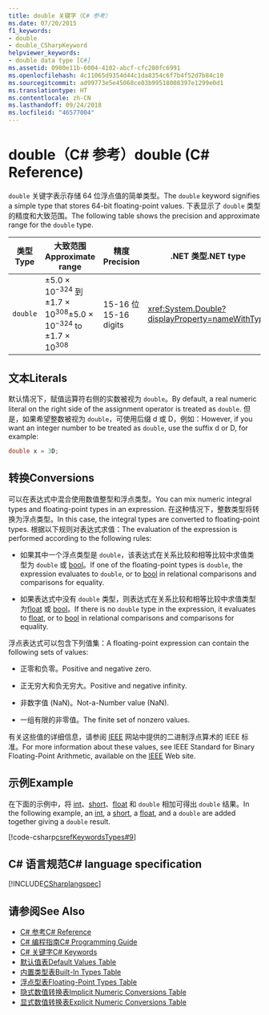 ```yaml
---
title: double 关键字（C# 参考）
ms.date: 07/20/2015
f1_keywords:
- double
- double_CSharpKeyword
helpviewer_keywords:
- double data type [C#]
ms.assetid: 0980e11b-6004-4102-abcf-cfc280fc6991
ms.openlocfilehash: 4c11065d9354d44c1da8354c6f7b4f52d7b84c10
ms.sourcegitcommit: ad99773e5e45068ce03b99518008397e1299e0d1
ms.translationtype: HT
ms.contentlocale: zh-CN
ms.lasthandoff: 09/24/2018
ms.locfileid: "46577004"
---
```

# <a name="double-c-reference"></a><span data-ttu-id="d04be-102">double（C# 参考）</span><span class="sxs-lookup"><span data-stu-id="d04be-102">double (C# Reference)</span></span>

<span data-ttu-id="d04be-103">`double` 关键字表示存储 64 位浮点值的简单类型。</span><span class="sxs-lookup"><span data-stu-id="d04be-103">The `double` keyword signifies a simple type that stores 64-bit floating-point values.</span></span> <span data-ttu-id="d04be-104">下表显示了 `double` 类型的精度和大致范围。</span><span class="sxs-lookup"><span data-stu-id="d04be-104">The following table shows the precision and approximate range for the `double` type.</span></span>

|<span data-ttu-id="d04be-105">类型</span><span class="sxs-lookup"><span data-stu-id="d04be-105">Type</span></span>|<span data-ttu-id="d04be-106">大致范围</span><span class="sxs-lookup"><span data-stu-id="d04be-106">Approximate range</span></span>|<span data-ttu-id="d04be-107">精度</span><span class="sxs-lookup"><span data-stu-id="d04be-107">Precision</span></span>|<span data-ttu-id="d04be-108">.NET 类型</span><span class="sxs-lookup"><span data-stu-id="d04be-108">.NET type</span></span>|
|----------|-----------------------|---------------|-------------------------|
|`double`|<span data-ttu-id="d04be-109">±5.0 × 10<sup>−324</sup> 到 ±1.7 × 10<sup>308</sup></span><span class="sxs-lookup"><span data-stu-id="d04be-109">±5.0 × 10<sup>−324</sup> to ±1.7 × 10<sup>308</sup></span></span>|<span data-ttu-id="d04be-110">15-16 位</span><span class="sxs-lookup"><span data-stu-id="d04be-110">15-16 digits</span></span>|<xref:System.Double?displayProperty=nameWithType>|

## <a name="literals"></a><span data-ttu-id="d04be-111">文本</span><span class="sxs-lookup"><span data-stu-id="d04be-111">Literals</span></span>

<span data-ttu-id="d04be-112">默认情况下，赋值运算符右侧的实数被视为 `double`。</span><span class="sxs-lookup"><span data-stu-id="d04be-112">By default, a real numeric literal on the right side of the assignment operator is treated as `double`.</span></span> <span data-ttu-id="d04be-113">但是，如果希望整数被视为 `double`，可使用后缀 d 或 D，例如：</span><span class="sxs-lookup"><span data-stu-id="d04be-113">However, if you want an integer number to be treated as `double`, use the suffix d or D, for example:</span></span>

```csharp
double x = 3D;
```

## <a name="conversions"></a><span data-ttu-id="d04be-114">转换</span><span class="sxs-lookup"><span data-stu-id="d04be-114">Conversions</span></span>

<span data-ttu-id="d04be-115">可以在表达式中混合使用数值整型和浮点类型。</span><span class="sxs-lookup"><span data-stu-id="d04be-115">You can mix numeric integral types and floating-point types in an expression.</span></span> <span data-ttu-id="d04be-116">在这种情况下，整数类型将转换为浮点类型。</span><span class="sxs-lookup"><span data-stu-id="d04be-116">In this case, the integral types are converted to floating-point types.</span></span> <span data-ttu-id="d04be-117">根据以下规则对表达式求值：</span><span class="sxs-lookup"><span data-stu-id="d04be-117">The evaluation of the expression is performed according to the following rules:</span></span>

- <span data-ttu-id="d04be-118">如果其中一个浮点类型是 `double`，该表达式在关系比较和相等比较中求值类型为 `double` 或 [bool](../../../csharp/language-reference/keywords/bool.md)。</span><span class="sxs-lookup"><span data-stu-id="d04be-118">If one of the floating-point types is `double`, the expression evaluates to `double`, or to [bool](../../../csharp/language-reference/keywords/bool.md) in relational comparisons and comparisons for equality.</span></span>

- <span data-ttu-id="d04be-119">如果表达式中没有 `double` 类型，则表达式在关系比较和相等比较中求值类型为[float](../../../csharp/language-reference/keywords/float.md) 或 [bool](../../../csharp/language-reference/keywords/bool.md)。</span><span class="sxs-lookup"><span data-stu-id="d04be-119">If there is no `double` type in the expression, it evaluates to [float](../../../csharp/language-reference/keywords/float.md), or to [bool](../../../csharp/language-reference/keywords/bool.md) in relational comparisons and comparisons for equality.</span></span>

 <span data-ttu-id="d04be-120">浮点表达式可以包含下列值集：</span><span class="sxs-lookup"><span data-stu-id="d04be-120">A floating-point expression can contain the following sets of values:</span></span>

- <span data-ttu-id="d04be-121">正零和负零。</span><span class="sxs-lookup"><span data-stu-id="d04be-121">Positive and negative zero.</span></span>

- <span data-ttu-id="d04be-122">正无穷大和负无穷大。</span><span class="sxs-lookup"><span data-stu-id="d04be-122">Positive and negative infinity.</span></span>

- <span data-ttu-id="d04be-123">非数字值 (NaN)。</span><span class="sxs-lookup"><span data-stu-id="d04be-123">Not-a-Number value (NaN).</span></span>

- <span data-ttu-id="d04be-124">一组有限的非零值。</span><span class="sxs-lookup"><span data-stu-id="d04be-124">The finite set of nonzero values.</span></span>

<span data-ttu-id="d04be-125">有关这些值的详细信息，请参阅 [IEEE](https://www.ieee.org) 网站中提供的二进制浮点算术的 IEEE 标准。</span><span class="sxs-lookup"><span data-stu-id="d04be-125">For more information about these values, see IEEE Standard for Binary Floating-Point Arithmetic, available on the [IEEE](https://www.ieee.org) Web site.</span></span>

## <a name="example"></a><span data-ttu-id="d04be-126">示例</span><span class="sxs-lookup"><span data-stu-id="d04be-126">Example</span></span>

<span data-ttu-id="d04be-127">在下面的示例中，将 [int](../../../csharp/language-reference/keywords/int.md)、[short](../../../csharp/language-reference/keywords/short.md)、[float](../../../csharp/language-reference/keywords/float.md) 和 `double` 相加可得出 `double` 结果。</span><span class="sxs-lookup"><span data-stu-id="d04be-127">In the following example, an [int](../../../csharp/language-reference/keywords/int.md), a [short](../../../csharp/language-reference/keywords/short.md), a [float](../../../csharp/language-reference/keywords/float.md), and a `double` are added together giving a `double` result.</span></span>

[!code-csharp[csrefKeywordsTypes#9](~/samples/snippets/csharp/VS_Snippets_VBCSharp/csrefKeywordsTypes/CS/keywordsTypes.cs#9)]

## <a name="c-language-specification"></a><span data-ttu-id="d04be-128">C# 语言规范</span><span class="sxs-lookup"><span data-stu-id="d04be-128">C# language specification</span></span>

[!INCLUDE[CSharplangspec](~/includes/csharplangspec-md.md)]

## <a name="see-also"></a><span data-ttu-id="d04be-129">请参阅</span><span class="sxs-lookup"><span data-stu-id="d04be-129">See Also</span></span>

- [<span data-ttu-id="d04be-130">C# 参考</span><span class="sxs-lookup"><span data-stu-id="d04be-130">C# Reference</span></span>](../../../csharp/language-reference/index.md)  
- [<span data-ttu-id="d04be-131">C# 编程指南</span><span class="sxs-lookup"><span data-stu-id="d04be-131">C# Programming Guide</span></span>](../../../csharp/programming-guide/index.md)  
- [<span data-ttu-id="d04be-132">C# 关键字</span><span class="sxs-lookup"><span data-stu-id="d04be-132">C# Keywords</span></span>](../../../csharp/language-reference/keywords/index.md)  
- [<span data-ttu-id="d04be-133">默认值表</span><span class="sxs-lookup"><span data-stu-id="d04be-133">Default Values Table</span></span>](../../../csharp/language-reference/keywords/default-values-table.md)  
- [<span data-ttu-id="d04be-134">内置类型表</span><span class="sxs-lookup"><span data-stu-id="d04be-134">Built-In Types Table</span></span>](../../../csharp/language-reference/keywords/built-in-types-table.md)  
- [<span data-ttu-id="d04be-135">浮点型表</span><span class="sxs-lookup"><span data-stu-id="d04be-135">Floating-Point Types Table</span></span>](../../../csharp/language-reference/keywords/floating-point-types-table.md)  
- [<span data-ttu-id="d04be-136">隐式数值转换表</span><span class="sxs-lookup"><span data-stu-id="d04be-136">Implicit Numeric Conversions Table</span></span>](../../../csharp/language-reference/keywords/implicit-numeric-conversions-table.md)  
- [<span data-ttu-id="d04be-137">显式数值转换表</span><span class="sxs-lookup"><span data-stu-id="d04be-137">Explicit Numeric Conversions Table</span></span>](../../../csharp/language-reference/keywords/explicit-numeric-conversions-table.md)  
